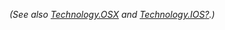 <div id="wikitext">

*(See also
[Technology.OSX](http://wiki.tamouse.org?n=Technology.OSX?action=print)
and
[Technology.IOS](http://wiki.tamouse.org?n=Technology.IOS?action=edit)[?](http://wiki.tamouse.org?n=Technology.IOS?action=edit).)*

<div class="vspace">

</div>

</div>

